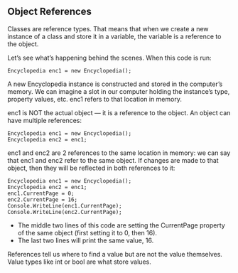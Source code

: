 ## Object References

Classes are reference types. That means that when we create a new instance of a class and store it in a variable, the variable is a reference to the object.

Let’s see what’s happening behind the scenes. When this code is run:

```
Encyclopedia enc1 = new Encyclopedia();

```

A new Encyclopedia instance is constructed and stored in the computer’s memory. We can imagine a slot in our computer holding the instance’s type, property values, etc. enc1 refers to that location in memory.

enc1 is NOT the actual object — it is a reference to the object. An object can have multiple references:

```
Encyclopedia enc1 = new Encyclopedia();
Encyclopedia enc2 = enc1;

```

enc1 and enc2 are 2 references to the same location in memory: we can say that enc1 and enc2 refer to the same object. If changes are made to that object, then they will be reflected in both references to it:

```
Encyclopedia enc1 = new Encyclopedia();
Encyclopedia enc2 = enc1;
enc1.CurrentPage = 0;
enc2.CurrentPage = 16;
Console.WriteLine(enc1.CurrentPage);
Console.WriteLine(enc2.CurrentPage);

```

- The middle two lines of this code are setting the CurrentPage property of the same object (first setting it to 0, then 16).
- The last two lines will print the same value, 16.

References tell us where to find a value but are not the value themselves. Value types like int or bool are what store values.
